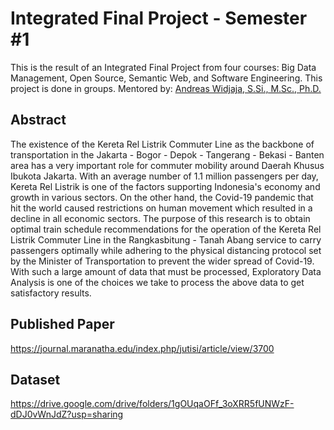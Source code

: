 # Integrated Final Project - Semester #1
This is the result of an Integrated Final Project from four courses: Big Data Management, Open Source, Semantic Web, and Software Engineering. This project is done in groups. Mentored by: [Andreas Widjaja, S.Si., M.Sc., Ph.D.](https://it.maranatha.edu/resume/andreas-widjaja-phd/)

## Abstract
The existence of the Kereta Rel Listrik Commuter Line as the backbone of transportation in the Jakarta - Bogor - Depok - Tangerang - Bekasi - Banten area has a very important role for commuter mobility around Daerah Khusus Ibukota Jakarta. With an average number of 1.1 million passengers per day, Kereta Rel Listrik is one of the factors supporting Indonesia's economy and growth in various sectors. On the other hand, the Covid-19 pandemic that hit the world caused restrictions on human movement which resulted in a decline in all economic sectors. The purpose of this research is to obtain optimal train schedule recommendations for the operation of the Kereta Rel Listrik Commuter Line in the Rangkasbitung - Tanah Abang service to carry passengers optimally while adhering to the physical distancing protocol set by the Minister of Transportation to prevent the wider spread of Covid-19. With such a large amount of data that must be processed, Exploratory Data Analysis is one of the choices we take to process the above data to get satisfactory results.

## Published Paper
https://journal.maranatha.edu/index.php/jutisi/article/view/3700

## Dataset
https://drive.google.com/drive/folders/1gOUqaOFf_3oXRR5fUNWzF-dDJ0vWnJdZ?usp=sharing
